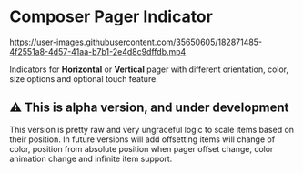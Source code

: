 # Composer Pager Indicator


https://user-images.githubusercontent.com/35650605/182871485-4f2551a8-4d57-41aa-b7b1-2e4d8c9dffdb.mp4


Indicators for **Horizontal** or **Vertical** pager with different orientation, color,
size options and optional touch feature.

## ⚠️ This is alpha version, and under development

This version is pretty raw and very ungraceful logic to scale items based on their position.
In future versions will add
offsetting items will change of color, position from absolute position when pager offset change,
color animation change
and infinite item support.
